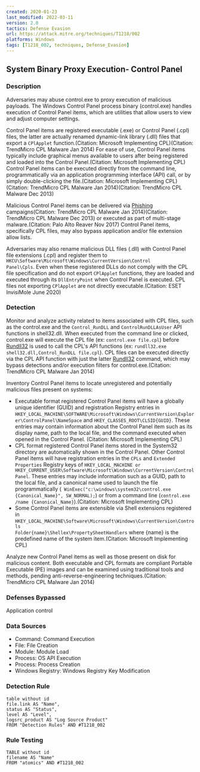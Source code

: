 ```yaml
---
created: 2020-01-23
last_modified: 2022-03-11
version: 2.0
tactics: Defense Evasion
url: https://attack.mitre.org/techniques/T1218/002
platforms: Windows
tags: [T1218_002, techniques, Defense_Evasion]
---
```


## System Binary Proxy Execution- Control Panel

### Description

Adversaries may abuse control.exe to proxy execution of malicious payloads. The Windows Control Panel process binary (control.exe) handles execution of Control Panel items, which are utilities that allow users to view and adjust computer settings.

Control Panel items are registered executable (.exe) or Control Panel (.cpl) files, the latter are actually renamed dynamic-link library (.dll) files that export a <code>CPlApplet</code> function.(Citation: Microsoft Implementing CPL)(Citation: TrendMicro CPL Malware Jan 2014) For ease of use, Control Panel items typically include graphical menus available to users after being registered and loaded into the Control Panel.(Citation: Microsoft Implementing CPL) Control Panel items can be executed directly from the command line, programmatically via an application programming interface (API) call, or by simply double-clicking the file.(Citation: Microsoft Implementing CPL) (Citation: TrendMicro CPL Malware Jan 2014)(Citation: TrendMicro CPL Malware Dec 2013)

Malicious Control Panel items can be delivered via [Phishing](https://attack.mitre.org/techniques/T1566) campaigns(Citation: TrendMicro CPL Malware Jan 2014)(Citation: TrendMicro CPL Malware Dec 2013) or executed as part of multi-stage malware.(Citation: Palo Alto Reaver Nov 2017) Control Panel items, specifically CPL files, may also bypass application and/or file extension allow lists.

Adversaries may also rename malicious DLL files (.dll) with Control Panel file extensions (.cpl) and register them to <code>HKCU\Software\Microsoft\Windows\CurrentVersion\Control Panel\Cpls</code>. Even when these registered DLLs do not comply with the CPL file specification and do not export <code>CPlApplet</code> functions, they are loaded and executed through its <code>DllEntryPoint</code> when Control Panel is executed. CPL files not exporting <code>CPlApplet</code> are not directly executable.(Citation: ESET InvisiMole June 2020)

### Detection

Monitor and analyze activity related to items associated with CPL files, such as the control.exe and the <code>Control_RunDLL</code> and <code>ControlRunDLLAsUser</code> API functions in shell32.dll. When executed from the command line or clicked, control.exe will execute the CPL file (ex: <code>control.exe file.cpl</code>) before [Rundll32](https://attack.mitre.org/techniques/T1218/011) is used to call the CPL's API functions (ex: <code>rundll32.exe shell32.dll,Control_RunDLL file.cpl</code>). CPL files can be executed directly via the CPL API function with just the latter [Rundll32](https://attack.mitre.org/techniques/T1218/011) command, which may bypass detections and/or execution filters for control.exe.(Citation: TrendMicro CPL Malware Jan 2014)

Inventory Control Panel items to locate unregistered and potentially malicious files present on systems:

* Executable format registered Control Panel items will have a globally unique identifier (GUID) and registration Registry entries in <code>HKEY_LOCAL_MACHINE\SOFTWARE\Microsoft\Windows\CurrentVersion\Explorer\ControlPanel\NameSpace</code> and <code>HKEY_CLASSES_ROOT\CLSID\{GUID}</code>. These entries may contain information about the Control Panel item such as its display name, path to the local file, and the command executed when opened in the Control Panel. (Citation: Microsoft Implementing CPL)
* CPL format registered Control Panel items stored in the System32 directory are automatically shown in the Control Panel. Other Control Panel items will have registration entries in the <code>CPLs</code> and <code>Extended Properties</code> Registry keys of <code>HKEY_LOCAL_MACHINE or HKEY_CURRENT_USER\Software\Microsoft\Windows\CurrentVersion\Control Panel</code>. These entries may include information such as a GUID, path to the local file, and a canonical name used to launch the file programmatically (<code> WinExec("c:\windows\system32\control.exe {Canonical_Name}", SW_NORMAL);</code>) or from a command line (<code>control.exe /name {Canonical_Name}</code>).(Citation: Microsoft Implementing CPL)
* Some Control Panel items are extensible via Shell extensions registered in <code>HKEY_LOCAL_MACHINE\Software\Microsoft\Windows\CurrentVersion\Controls Folder\{name}\Shellex\PropertySheetHandlers</code> where {name} is the predefined name of the system item.(Citation: Microsoft Implementing CPL)

Analyze new Control Panel items as well as those present on disk for malicious content. Both executable and CPL formats are compliant Portable Executable (PE) images and can be examined using traditional tools and methods, pending anti-reverse-engineering techniques.(Citation: TrendMicro CPL Malware Jan 2014)

### Defenses Bypassed

Application control

### Data Sources

  - Command: Command Execution
  -  File: File Creation
  -  Module: Module Load
  -  Process: OS API Execution
  -  Process: Process Creation
  -  Windows Registry: Windows Registry Key Modification
### Detection Rule

```dataview
table without id
file.link AS "Name",
status AS "Status",
level AS "Level",
logsrc_product AS "Log Source Product"
FROM "Detection Rules" AND #T1218_002
```

### Rule Testing

```dataview
TABLE without id
filename AS "Name"
FROM "atomics" AND #T1218_002
```

